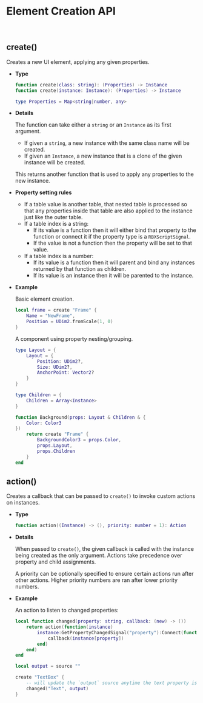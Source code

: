 # Element Creation API

<br/>

## create()

Creates a new UI element, applying any given properties.

- **Type**

    ```lua
    function create(class: string): (Properties) -> Instance
    function create(instance: Instance): (Properties) -> Instance

    type Properties = Map<string|number, any>
    ```

- **Details**

    The function can take either a `string` or an `Instance` as its first argument.

    - If given a `string`, a new instance with the same class name will be created.
    - If given an `Instance`, a new instance that is a clone of the given instance
    will be created.

    This returns another function that is used to apply any properties to the new
    instance.

- **Property setting rules**

    - If a table value is another table, that nested table is processed so that
      any properties inside that table are also applied to the instance just
      like the outer table.
    - If a table index is a string:
      - If its value is a function then it will either bind that property to
        the function or connect it if the property type is a `RBXScriptSignal`.
      - If the value is not a function then the property will be set to that
        value.
    - If a table index is a number:
      - If its value is a function then it will parent and bind any instances
        returned by that function as children.
      - If its value is an instance then it will be parented to the instance.

- **Example**

    Basic element creation.

    ```lua
    local frame = create "Frame" {
        Name = "NewFrame",
        Position = UDim2.fromScale(1, 0)
    }
    ```

    A component using property nesting/grouping.

    ```lua
    type Layout = {
        Layout = {
            Position: UDim2?,
            Size: UDim2?,
            AnchorPoint: Vector2?
        }
    }

    type Children = {
        Children = Array<Instance>
    }

    function Background(props: Layout & Children & {
        Color: Color3
    })
        return create "Frame" {
            BackgroundColor3 = props.Color,
            props.Layout,
            props.Children
        }
    end
    ```

## action()

Creates a callback that can be passed to `create()` to invoke custom actions on
instances.

- **Type**

    ```lua
    function action((Instance) -> (), priority: number = 1): Action
    ```

- **Details**

    When passed to `create()`, the given callback is called with the instance
    being created as the only argument. Actions take precedence over property
    and child assignments.

    A priority can be optionally specified to ensure certain actions run after
    other actions. Higher priority numbers are ran after lower priority numbers.

- **Example**

    An action to listen to changed properties:

    ```lua
    local function changed(property: string, callback: (new) -> ())
        return action(function(instance)
            instance:GetPropertyChangedSignal("property"):Connect(function()
                callback(instance[property])
            end)
        end)
    end

    local output = source ""

    create "TextBox" {
        -- will update the `output` source anytime the text property is changed
        changed("Text", output)
    }
    ```
